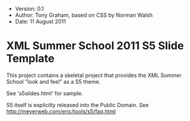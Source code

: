 * Version: 0.1
* Author: Tony Graham, based on CSS by Norman Walsh
* Date: 11 August 2011

# XML Summer School 2011 S5 Slide Template

This project contains a skeletal project that provides the XML Summer
School "look and feel" as a S5 theme.

See 's5slides.html' for sample.

S5 itself is explicitly released into the Public Domain.  See
http://meyerweb.com/eric/tools/s5/faq.html

